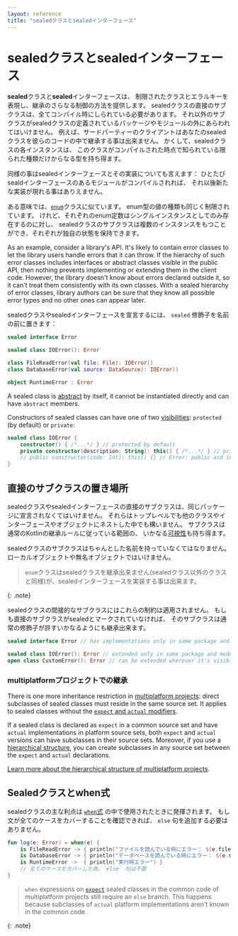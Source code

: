 ```yaml
---
layout: reference
title: "sealedクラスとsealedインターフェース"
---
```

# sealedクラスとsealedインターフェース

**sealed**クラスと**sealed**インターフェースは、
制限されたクラスヒエラルキーを表現し、継承のさらなる制御の方法を提供します。
sealedクラスの直接のサブクラスは、全てコンパイル時にしられている必要があります。
それ以外のサブクラスがsealedクラスの定義されているパッケージやモジュールの外にあらわれてはいけません。
例えば、サードパーティーのクライアントはあなたのsealedクラスを彼らのコードの中で継承する事は出来ません。
かくして、sealedクラスの各インスタンスは、
このクラスがコンパイルされた時点で知られている限られた種類だけからなる型を持ち得ます。

<!--original
_Sealed_ classes and interfaces represent restricted class hierarchies that provide more control over inheritance.
All direct subclasses of a sealed class are known at compile time. No other subclasses may appear outside
the module and package within which the sealed class is defined. For example, third-party clients can't extend your sealed class in their code.
Thus, each instance of a sealed class has a type from a limited set that is known when this class is compiled.

-->

同様の事はsealedインターフェースとその実装についても言えます：
ひとたびsealdインターフェースのあるモジュールがコンパイルされれば、
それ以後新たな実装が現れる事はありえません。

<!--original
The same works for sealed interfaces and their implementations: once a module with a sealed interface is compiled,
no new implementations can appear.
-->


ある意味では、[`enum`](enum-classes.md)クラスに似ています。
enum型の値の種類も同じく制限されています。
けれど、それぞれのenum定数はシングルインスタンスとしてのみ存在するのに対し、
sealedクラスのサブクラスは複数のインスタンスをもつことができ、それぞれが独自の状態を保持できます。

<!--original
In some sense, sealed classes are similar to [`enum`](enum-classes.md) classes: the set of values
for an enum type is also restricted, but each enum constant exists only as a _single instance_, whereas a subclass
of a sealed class can have _multiple_ instances, each with its own state.
-->

As an example, consider a library's API. It's likely to contain error classes to let the library users handle errors 
that it can throw. If the hierarchy of such error classes includes interfaces or abstract classes visible in the public API,
then nothing prevents implementing or extending them in the client code. However, the library doesn't know about errors
declared outside it, so it can't treat them consistently with its own classes. With a sealed hierarchy of error classes,
library authors can be sure that they know all possible error types and no other ones can appear later.


sealedクラスやsealedインターフェースを宣言するには、
`sealed` 修飾子を名前の前に置きます：

<!--original
To declare a sealed class or interface, put the `sealed` modifier before its name:
-->

``` kotlin
sealed interface Error

sealed class IOError(): Error

class FileReadError(val file: File): IOError()
class DatabaseError(val source: DataSource): IOError()

object RuntimeError : Error
```

A sealed class is [abstract](classes.md#abstract-classes) by itself, it cannot be instantiated directly and can have `abstract` members.

Constructors of sealed classes can have one of two [visibilities](visibility-modifiers.md): `protected` (by default) or
`private`:

```kotlin
sealed class IOError {
    constructor() { /*...*/ } // protected by default
    private constructor(description: String): this() { /*...*/ } // private is OK
    // public constructor(code: Int): this() {} // Error: public and internal are not allowed
}
```

## 直接のサブクラスの置き場所

sealedクラスやsealedインターフェースの直接のサブクラスは、同じパッケージに宣言されなくてはいけません。
それらはトップレベルでも他のクラスやインターフェースやオブジェクトにネストした中でも構いません。
サブクラスは通常のKotlinの継承ルールに従っている範囲の、
いかなる[可視性](visibility-modifiers.md)も持ち得ます。

sealedクラスのサブクラスはちゃんとした名前を持っていなくてはなりません。
ローカルオブジェクトや無名オブジェクトではいけません。

> `enum`クラスはsealedクラスを継承出来ません(sealedクラス以外のクラスと同様)が、sealedインターフェースを実装する事は出来ます。
>
{: .note}


sealedクラスの間接的なサブクラスにはこれらの制約は適用されません。
もしも直接のサブクラスがsealedとマークされていなければ、
そのサブクラスは通常の修飾子が許すいかなるようにも継承出来ます。

<!--original
These restrictions don't apply to indirect subclasses. If a direct subclass of a sealed class is not marked as sealed,
it can be extended in any way that its modifiers allow:
-->

```kotlin
sealed interface Error // has implementations only in same package and module

sealed class IOError(): Error // extended only in same package and module
open class CustomError(): Error // can be extended wherever it's visible
```

### multiplatformプロジェクトでの継承

There is one more inheritance restriction in [multiplatform projects](multiplatform-get-started.md): direct subclasses of sealed classes must
reside in the same source set. It applies to sealed classes without the [`expect` and `actual` modifiers](multiplatform-connect-to-apis.md).

If a sealed class is declared as `expect` in a common source set and have `actual` implementations in platform source sets,
both `expect` and `actual` versions can have subclasses in their source sets. Moreover, if you use a [hierarchical structure](multiplatform-share-on-platforms.md#share-code-on-similar-platforms),
you can create subclasses in any source set between the `expect` and `actual` declarations. 

[Learn more about the hierarchical structure of multiplatform projects](multiplatform-share-on-platforms.md#share-code-on-similar-platforms). 

## Sealedクラスとwhen式


sealedクラスの主な利点は [`when`式](control-flow.md#when式) の中で使用されたときに発揮されます。
もし文が全てのケースをカバーすることを確認できれば、 `else` 句を追加する必要はありません。

<!--original
The key benefit of using sealed classes comes into play when you use them in a [`when` expression](control-flow.html#when-expression). If it's possible
to verify that the statement covers all cases, you don't need to add an `else` clause to the statement.
-->

``` kotlin
fun log(e: Error) = when(e) {
    is FileReadError -> { println("ファイルを読んでいる時にエラー： ${e.file}") }
    is DatabaseError -> { println("データベースを読んでいる時にエラー： ${e.source}") }
    is RuntimeError ->  { println("実行時エラー") }
    // 全てのケースをカバーした為、`else` 句は不要
}
```

<!--original
``` kotlin
fun eval(expr: Expr): Double = when(expr) {
    is Expr.Const -> expr.number
    is Expr.Sum -> eval(expr.e1) + eval(expr.e2)
    Expr.NotANumber -> Double.NaN
    // the `else` clause is not required because we've covered all the cases
}
```
-->


> `when` expressions on [`expect`](multiplatform-connect-to-apis.md) sealed classes in the common code of multiplatform projects still 
> require an `else` branch. This happens because subclasses of `actual` platform implementations aren't known in the 
> common code.
>
{: .note}
